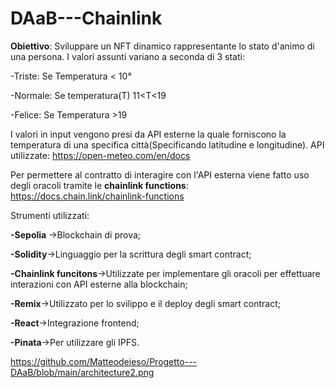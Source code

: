 # DAaB---Chainlink
**Obiettivo**: Sviluppare un NFT dinamico rappresentante lo stato d'animo di una persona. I valori assunti variano a seconda di 3 stati:

-Triste: Se Temperatura < 10°

-Normale: Se temperatura(T) 11<T<19

-Felice: Se Temperatura >19



I valori in input vengono presi da API esterne la quale forniscono la temperatura di una specifica città(Specificando latitudine e longitudine). API utilizzate: https://open-meteo.com/en/docs


Per permettere al contratto di interagire con l'API esterna viene fatto uso degli oracoli tramite le **chainlink functions**: https://docs.chain.link/chainlink-functions

Strumenti utilizzati:


**-Sepolia** ->Blockchain di prova;


**-Solidity**->Linguaggio per la scrittura degli smart contract;


**-Chainlink funcitons**->Utilizzate per implementare gli oracoli per effettuare interazioni con API esterne alla blockchain;


**-Remix**->Utilizzato per lo svilippo e il deploy degli smart contract;


**-React**->Integrazione frontend;


**-Pinata**->Per utilizzare gli IPFS.



https://github.com/Matteodeieso/Progetto---DAaB/blob/main/architecture2.png
